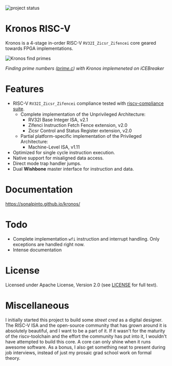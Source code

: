 ![project status](https://img.shields.io/badge/work-in%20progress-orange)

# Kronos RISC-V

Kronos is a 4-stage in-order RISC-V `RV32I_Zicsr_Zifencei` core geared towards FPGA implementations.

![Kronos find primes](https://i.imgur.com/TlzIKzC.gif)

*Finding prime numbers ([prime.c](https://github.com/SonalPinto/kronos/blob/master/src/icebreaker_lite/prime.c)) with Kronos implemeneted on iCEBreaker*


# Features

- RISC-V `RV32I_Zicsr_Zifencei` compliance tested with [riscv-compliance suite](https://github.com/SonalPinto/riscv-compliance).
  * Complete implementation of the Unprivileged Architecture:
    - RV32I Base Integer ISA, v2.1
    - Zifenci Instruction Fetch Fence extension, v2.0
    - Zicsr Control and Status Register extension, v2.0
  * Partial platform-specific implementation of the Privileged Architecture:
    - Machine-Level ISA, v1.11
- Optimized for single cycle instruction execution.
- Native support for misaligned data access.
- Direct mode trap handler jumps.
- Dual **Wishbone** master interface for instruction and data.
 
 
# Documentation

https://sonalpinto.github.io/kronos/


# Todo

- Complete implementation `wfi` instruction and interrupt handling. Only exceptions are handled right now.
- Intense documentation


# License

Licensed under Apache License, Version 2.0 (see [LICENSE](https://github.com/SonalPinto/kronos/blob/master/LICENSE) for full text).


# Miscellaneous

I initially started this project to build some _street cred_ as a digital designer. The RISC-V ISA and the open-source community that has grown around it is absolutely beautiful, and I want to be a part of it. If it wasn't for the maturity of the riscv-toolchain and the effort the community has put into it, I wouldn't have attempted to build this core. A core can only shine when it runs awesome software. As a bonus, I also get something neat to present during job interviews, instead of just my prosaic grad school work on formal theory.
